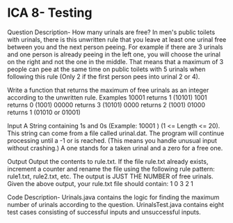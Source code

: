 # ICA 8- Testing

Question Description-
How many urinals are free? 
In men's public toilets with urinals, there is this unwritten rule that you leave at least one urinal free between you and 
the next person peeing. For example if there are 3 urinals and one person is already peeing in the left one, you will 
choose the urinal on the right and not the one in the middle. That means that a maximum of 3 people can pee at the 
same time on public toilets with 5 urinals when following this rule (Only 2 if the first person pees into urinal 2 or 4). 

Write a function that returns the maximum of free urinals as an integer according to the unwritten rule. 
Examples 
10001 returns 1 (10101) 
1001 returns 0 (1001) 
00000 returns 3 (10101) 
0000 returns 2 (1001) 
01000 returns 1 (01010 or 01001)

Input 
A String containing 1s and 0s (Example:  10001 ) (1 <= Length <= 20). This string can come from a file called urinal.dat. 
The program will continue processing until a -1 or <eof> is reached. (This means you handle unusual input without crashing.) 
A one stands for a taken urinal and a zero for a free one. 

Output 
Output the contents to rule.txt. If the file rule.txt already exists, increment a counter and rename the file using the 
following rule pattern:  rule1.txt, rule2.txt, etc. The output is JUST THE NUMBER of free urinals. Given the above output, 
your rule.txt file should contain: 
1 
0 
3 
2 
1


Code Description-
Urinals.java contains the logic for finding the maximum number of urinals according to the question.
UrinalsTest.java contains eight test cases consisting of successful inputs and unsuccessful inputs.